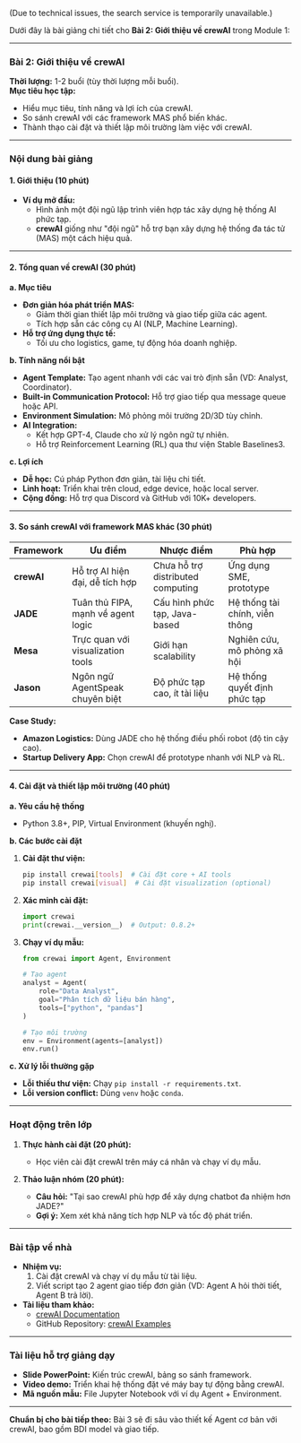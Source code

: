 (Due to technical issues, the search service is temporarily unavailable.)

Dưới đây là bài giảng chi tiết cho **Bài 2: Giới thiệu về crewAI** trong Module 1:

---

### **Bài 2: Giới thiệu về crewAI**  
**Thời lượng:** 1-2 buổi (tùy thời lượng mỗi buổi).  
**Mục tiêu học tập:**  
- Hiểu mục tiêu, tính năng và lợi ích của crewAI.  
- So sánh crewAI với các framework MAS phổ biến khác.  
- Thành thạo cài đặt và thiết lập môi trường làm việc với crewAI.  

---

### **Nội dung bài giảng**  
#### **1. Giới thiệu (10 phút)**  
- **Ví dụ mở đầu:**  
  - Hình ảnh một đội ngũ lập trình viên hợp tác xây dựng hệ thống AI phức tạp.  
  - **crewAI** giống như "đội ngũ" hỗ trợ bạn xây dựng hệ thống đa tác tử (MAS) một cách hiệu quả.  

---

#### **2. Tổng quan về crewAI (30 phút)**  
**a. Mục tiêu**  
- **Đơn giản hóa phát triển MAS:**  
  - Giảm thời gian thiết lập môi trường và giao tiếp giữa các agent.  
  - Tích hợp sẵn các công cụ AI (NLP, Machine Learning).  
- **Hỗ trợ ứng dụng thực tế:**  
  - Tối ưu cho logistics, game, tự động hóa doanh nghiệp.  

**b. Tính năng nổi bật**  
- **Agent Template:** Tạo agent nhanh với các vai trò định sẵn (VD: Analyst, Coordinator).  
- **Built-in Communication Protocol:** Hỗ trợ giao tiếp qua message queue hoặc API.  
- **Environment Simulation:** Mô phỏng môi trường 2D/3D tùy chỉnh.  
- **AI Integration:**  
  - Kết hợp GPT-4, Claude cho xử lý ngôn ngữ tự nhiên.  
  - Hỗ trợ Reinforcement Learning (RL) qua thư viện Stable Baselines3.  

**c. Lợi ích**  
- **Dễ học:** Cú pháp Python đơn giản, tài liệu chi tiết.  
- **Linh hoạt:** Triển khai trên cloud, edge device, hoặc local server.  
- **Cộng đồng:** Hỗ trợ qua Discord và GitHub với 10K+ developers.  

---

#### **3. So sánh crewAI với framework MAS khác (30 phút)**  
| **Framework** | **Ưu điểm**                          | **Nhược điểm**                     | **Phù hợp**                |  
|----------------|---------------------------------------|-------------------------------------|----------------------------|  
| **crewAI**     | Hỗ trợ AI hiện đại, dễ tích hợp       | Chưa hỗ trợ distributed computing   | Ứng dụng SME, prototype    |  
| **JADE**       | Tuân thủ FIPA, mạnh về agent logic    | Cấu hình phức tạp, Java-based       | Hệ thống tài chính, viễn thông |  
| **Mesa**       | Trực quan với visualization tools    | Giới hạn scalability               | Nghiên cứu, mô phỏng xã hội |  
| **Jason**      | Ngôn ngữ AgentSpeak chuyên biệt       | Độ phức tạp cao, ít tài liệu       | Hệ thống quyết định phức tạp |  

**Case Study:**  
- **Amazon Logistics:** Dùng JADE cho hệ thống điều phối robot (độ tin cậy cao).  
- **Startup Delivery App:** Chọn crewAI để prototype nhanh với NLP và RL.  

---

#### **4. Cài đặt và thiết lập môi trường (40 phút)**  
**a. Yêu cầu hệ thống**  
- Python 3.8+, PIP, Virtual Environment (khuyến nghị).  

**b. Các bước cài đặt**  
1. **Cài đặt thư viện:**  
   ```bash
   pip install crewai[tools]  # Cài đặt core + AI tools
   pip install crewai[visual]  # Cài đặt visualization (optional)
   ```

2. **Xác minh cài đặt:**  
   ```python
   import crewai
   print(crewai.__version__)  # Output: 0.8.2+
   ```

3. **Chạy ví dụ mẫu:**  
   ```python
   from crewai import Agent, Environment

   # Tạo agent
   analyst = Agent(
       role="Data Analyst",
       goal="Phân tích dữ liệu bán hàng",
       tools=["python", "pandas"]
   )

   # Tạo môi trường
   env = Environment(agents=[analyst])
   env.run()
   ```

**c. Xử lý lỗi thường gặp**  
- **Lỗi thiếu thư viện:** Chạy `pip install -r requirements.txt`.  
- **Lỗi version conflict:** Dùng `venv` hoặc `conda`.  

---

### **Hoạt động trên lớp**  
1. **Thực hành cài đặt (20 phút):**  
   - Học viên cài đặt crewAI trên máy cá nhân và chạy ví dụ mẫu.  

2. **Thảo luận nhóm (20 phút):**  
   - **Câu hỏi:** "Tại sao crewAI phù hợp để xây dựng chatbot đa nhiệm hơn JADE?"  
   - **Gợi ý:** Xem xét khả năng tích hợp NLP và tốc độ phát triển.  

---

### **Bài tập về nhà**  
- **Nhiệm vụ:**  
  1. Cài đặt crewAI và chạy ví dụ mẫu từ tài liệu.  
  2. Viết script tạo 2 agent giao tiếp đơn giản (VD: Agent A hỏi thời tiết, Agent B trả lời).  
- **Tài liệu tham khảo:**  
  - [crewAI Documentation](https://docs.crewai.com/)  
  - GitHub Repository: [crewAI Examples](https://github.com/joaomdmoura/crewai-examples)  

---

### **Tài liệu hỗ trợ giảng dạy**  
- **Slide PowerPoint:** Kiến trúc crewAI, bảng so sánh framework.  
- **Video demo:** Triển khai hệ thống đặt vé máy bay tự động bằng crewAI.  
- **Mã nguồn mẫu:** File Jupyter Notebook với ví dụ Agent + Environment.  

--- 

**Chuẩn bị cho bài tiếp theo:** Bài 3 sẽ đi sâu vào thiết kế Agent cơ bản với crewAI, bao gồm BDI model và giao tiếp.